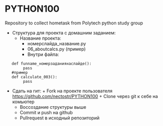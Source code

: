 # PYTHON100
Repository to collect hometask from Polytech python study group
 + Структура для проекта с домашним заданием:
	+ Название проекта:
		+ номерслайда_название.py
		+ 06_aboutcalcs.py (пример)
        + Внутри файла:
```
   def funname_номерзаданиянаслайде():
        pass
   #пример     
   def calculate_003():
        pass
```        
 + Cдать на гит:
        + Fork на проекте пользователя https://github.com/nectostr/PYTHON100
        + Clone через git к себе на комьютер
	+ Воссоздание структуры выше
	+ Commit и push на github
	+ Pullrequest в исходный репозиторий

